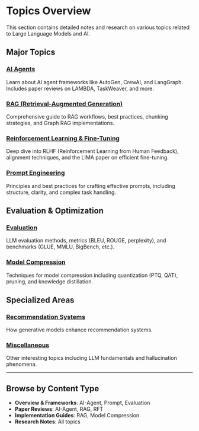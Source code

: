 # Topics Overview

This section contains detailed notes and research on various topics related to Large Language Models and AI.

## Major Topics

### [AI Agents](AI-Agent/index.md)
Learn about AI agent frameworks like AutoGen, CrewAI, and LangGraph. Includes paper reviews on LAMBDA, TaskWeaver, and more.

### [RAG (Retrieval-Augmented Generation)](RAG/index.md)
Comprehensive guide to RAG workflows, best practices, chunking strategies, and Graph RAG implementations.

### [Reinforcement Learning & Fine-Tuning](RFT/index.md)
Deep dive into RLHF (Reinforcement Learning from Human Feedback), alignment techniques, and the LIMA paper on efficient fine-tuning.

### [Prompt Engineering](Prompt/index.md)
Principles and best practices for crafting effective prompts, including structure, clarity, and complex task handling.

## Evaluation & Optimization

### [Evaluation](evaluation/index.md)
LLM evaluation methods, metrics (BLEU, ROUGE, perplexity), and benchmarks (GLUE, MMLU, BigBench, etc.).

### [Model Compression](compressing/index.md)
Techniques for model compression including quantization (PTQ, QAT), pruning, and knowledge distillation.

## Specialized Areas

### [Recommendation Systems](RecSys/index.md)
How generative models enhance recommendation systems.

### [Miscellaneous](Others/index.md)
Other interesting topics including LLM fundamentals and hallucination phenomena.

---

## Browse by Content Type

- **Overview & Frameworks**: AI-Agent, Prompt, Evaluation
- **Paper Reviews**: AI-Agent, RAG, RFT
- **Implementation Guides**: RAG, Model Compression
- **Research Notes**: All topics
